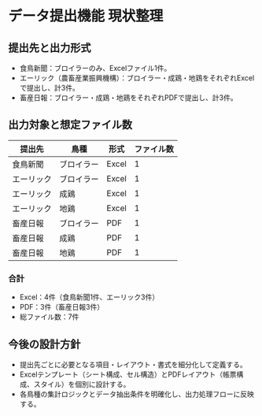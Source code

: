 # データ提出機能 現状整理

## 提出先と出力形式
- 食鳥新聞：ブロイラーのみ、Excelファイル1件。
- エーリック（農畜産業振興機構）：ブロイラー・成鶏・地鶏をそれぞれExcelで提出し、計3件。
- 畜産日報：ブロイラー・成鶏・地鶏をそれぞれPDFで提出し、計3件。

## 出力対象と想定ファイル数
| 提出先 | 鳥種 | 形式 | ファイル数 |
| --- | --- | --- | --- |
| 食鳥新聞 | ブロイラー | Excel | 1 |
| エーリック | ブロイラー | Excel | 1 |
| エーリック | 成鶏 | Excel | 1 |
| エーリック | 地鶏 | Excel | 1 |
| 畜産日報 | ブロイラー | PDF | 1 |
| 畜産日報 | 成鶏 | PDF | 1 |
| 畜産日報 | 地鶏 | PDF | 1 |

### 合計
- Excel：4件（食鳥新聞1件、エーリック3件）
- PDF：3件（畜産日報3件）
- 総ファイル数：7件

## 今後の設計方針
- 提出先ごとに必要となる項目・レイアウト・書式を細分化して定義する。
- Excelテンプレート（シート構成、セル構造）とPDFレイアウト（帳票構成、スタイル）を個別に設計する。
- 各鳥種の集計ロジックとデータ抽出条件を明確化し、出力処理フローに反映する。

